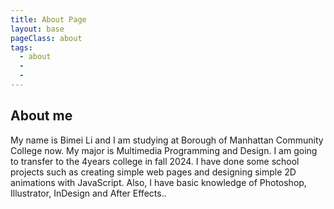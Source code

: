 ```yaml
---
title: About Page
layout: base
pageClass: about
tags:
  - about
  - 
  - 
---
```

 <section>
        <h1>About me</h1>
       <p>My name is Bimei Li and I am studying at Borough of Manhattan Community College now. 
        My major is Multimedia Programming and Design. I am going to transfer to the 4years college 
        in fall 2024. I have done some school projects such as creating simple web pages and designing simple 2D animations with JavaScript. Also, I have
          basic knowledge of Photoshop, Illustrator, InDesign and After Effects..</p>
 </section>